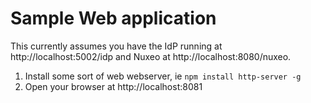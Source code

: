 # Sample Web application

This currently assumes you have the IdP running at http://localhost:5002/idp
and Nuxeo at http://localhost:8080/nuxeo.

1. Install some sort of web webserver, ie ```npm install http-server -g```
2. Open your browser at http://localhost:8081

